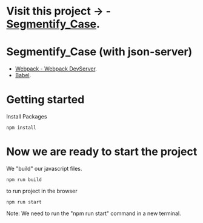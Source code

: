 # Visit this project -> - [Segmentify_Case](https://ugurkarakurt.github.io/Segmentify_Case_GithubPage/).


# Segmentify_Case (with json-server)

- [Webpack - Webpack DevServer](https://webpack.js.org/configuration/dev-server/).
- [Babel](https://babeljs.io/).

# Getting started

Install Packages

```
npm install
```

# Now we are ready to start the project

We "build" our javascript files.
```
npm run build
```

to run project in the browser
```
npm run start
```

Note: We need to run the "npm run start" command in a new terminal.

